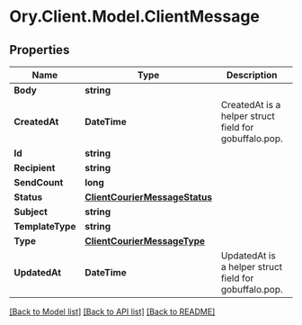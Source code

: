 # Ory.Client.Model.ClientMessage

## Properties

Name | Type | Description | Notes
------------ | ------------- | ------------- | -------------
**Body** | **string** |  | [optional] 
**CreatedAt** | **DateTime** | CreatedAt is a helper struct field for gobuffalo.pop. | [optional] 
**Id** | **string** |  | [optional] 
**Recipient** | **string** |  | [optional] 
**SendCount** | **long** |  | [optional] 
**Status** | [**ClientCourierMessageStatus**](ClientCourierMessageStatus.md) |  | [optional] 
**Subject** | **string** |  | [optional] 
**TemplateType** | **string** |  | [optional] 
**Type** | [**ClientCourierMessageType**](ClientCourierMessageType.md) |  | [optional] 
**UpdatedAt** | **DateTime** | UpdatedAt is a helper struct field for gobuffalo.pop. | [optional] 

[[Back to Model list]](../README.md#documentation-for-models) [[Back to API list]](../README.md#documentation-for-api-endpoints) [[Back to README]](../README.md)

